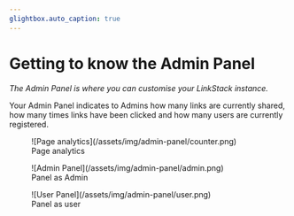 ```yaml
---
glightbox.auto_caption: true
---
```


# Getting to know the Admin Panel

*The Admin Panel is where you can customise your LinkStack instance.*

Your Admin Panel indicates to Admins how many links are currently shared, how many times links have been clicked and how many users are currently registered.

<figure markdown>
![Page analytics](/assets/img/admin-panel/counter.png)
<figcaption>Page analytics</figcaption>
</figure>

<figure markdown>
![Admin Panel](/assets/img/admin-panel/admin.png)
<figcaption>Panel as Admin</figcaption>
</figure>

<figure markdown>
![User Panel](/assets/img/admin-panel/user.png)
<figcaption>Panel as user</figcaption>
</figure>
